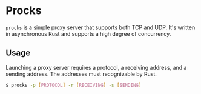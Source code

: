 # Procks
`procks` is a simple proxy server that supports both TCP and UDP. It's written
in asynchronous Rust and supports a high degree of concurrency.

## Usage
Launching a proxy server requires a protocol, a receiving address, and a
sending address. The addresses must recognizable by Rust.

```sh
$ procks -p [PROTOCOL] -r [RECEIVING] -s [SENDING]
```
